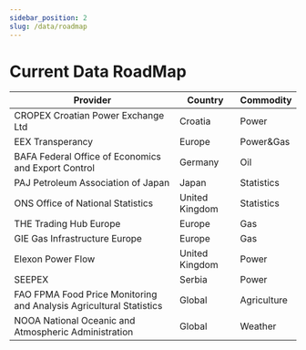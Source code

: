 ```yaml
---
sidebar_position: 2
slug: /data/roadmap
---
```

Current Data RoadMap
====================

|**Provider**|**Country**|**Commodity**|
|-|-|-|
|CROPEX Croatian Power Exchange Ltd|Croatia|Power|
|EEX Transperancy|Europe|Power&Gas|
|BAFA Federal Office of Economics and Export Control|Germany|Oil|
|PAJ Petroleum Association of Japan|Japan|Statistics|
|ONS Office of National Statistics|United Kingdom|Statistics|
|THE Trading Hub Europe|Europe|Gas|
|GIE Gas Infrastructure Europe|Europe|Gas|
|Elexon Power Flow |United Kingdom|Power|
|SEEPEX|Serbia|Power|
|FAO FPMA Food Price Monitoring and Analysis Agricultural Statistics|Global|Agriculture|
|NOOA National Oceanic and Atmospheric Administration|Global|Weather|